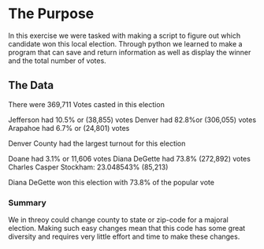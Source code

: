 # The Purpose
In this exercise we were tasked with making a script to figure out which candidate won this local election. Through python we learned to make a program that can save and return information as well as display the winner and the total number of votes.
## The Data
There were 369,711 Votes casted in this election

Jefferson had 10.5% or (38,855) votes
Denver had 82.8%or (306,055) votes
Arapahoe had 6.7% or (24,801) votes

Denver County had the largest turnout for this election

Doane had 3.1% or 11,606 votes
Diana DeGette had 73.8% (272,892) votes
Charles Casper Stockham: 23.048543% (85,213)

Diana DeGette won this election with 73.8% of the popular vote
### Summary
We in threoy could change county to state or zip-code for a majoral election. Making such easy changes mean that this code has some great diversity and requires very little effort and time to make these changes.

